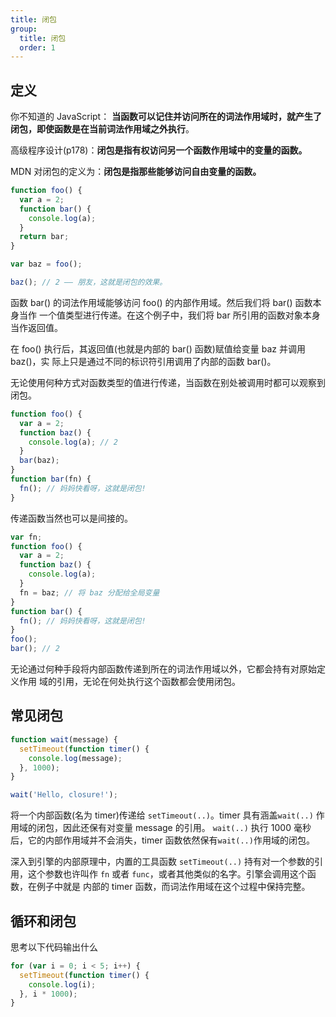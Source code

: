```yaml
---
title: 闭包
group:
  title: 闭包
  order: 1
---
```


## 定义

你不知道的 JavaScript： **当函数可以记住并访问所在的词法作用域时，就产生了闭包，即使函数是在当前词法作用域之外执行**。

高级程序设计(p178)：**闭包是指有权访问另一个函数作用域中的变量的函数。**

MDN 对闭包的定义为：**闭包是指那些能够访问自由变量的函数。**

```js
function foo() {
  var a = 2;
  function bar() {
    console.log(a);
  }
  return bar;
}

var baz = foo();

baz(); // 2 —— 朋友，这就是闭包的效果。
```

函数 bar() 的词法作用域能够访问 foo() 的内部作用域。然后我们将 bar() 函数本身当作 一个值类型进行传递。在这个例子中，我们将 bar 所引用的函数对象本身当作返回值。

在 foo() 执行后，其返回值(也就是内部的 bar() 函数)赋值给变量 baz 并调用 baz()，实 际上只是通过不同的标识符引用调用了内部的函数 bar()。

无论使用何种方式对函数类型的值进行传递，当函数在别处被调用时都可以观察到闭包。

```js
function foo() {
  var a = 2;
  function baz() {
    console.log(a); // 2
  }
  bar(baz);
}
function bar(fn) {
  fn(); // 妈妈快看呀，这就是闭包!
}
```

传递函数当然也可以是间接的。

```js
var fn;
function foo() {
  var a = 2;
  function baz() {
    console.log(a);
  }
  fn = baz; // 将 baz 分配给全局变量
}
function bar() {
  fn(); // 妈妈快看呀，这就是闭包!
}
foo();
bar(); // 2
```

无论通过何种手段将内部函数传递到所在的词法作用域以外，它都会持有对原始定义作用 域的引用，无论在何处执行这个函数都会使用闭包。

## 常见闭包

```js
function wait(message) {
  setTimeout(function timer() {
    console.log(message);
  }, 1000);
}

wait('Hello, closure!');
```

将一个内部函数(名为 timer)传递给 `setTimeout(..)`。timer 具有涵盖`wait(..)` 作用域的闭包，因此还保有对变量 message 的引用。
`wait(..)` 执行 1000 毫秒后，它的内部作用域并不会消失，timer 函数依然保有`wait(..)`作用域的闭包。

深入到引擎的内部原理中，内置的工具函数 `setTimeout(..)` 持有对一个参数的引用，这个参数也许叫作 `fn` 或者 `func`，或者其他类似的名字。引擎会调用这个函数，在例子中就是 内部的 timer 函数，而词法作用域在这个过程中保持完整。

## 循环和闭包

思考以下代码输出什么

```js
for (var i = 0; i < 5; i++) {
  setTimeout(function timer() {
    console.log(i);
  }, i * 1000);
}
```
